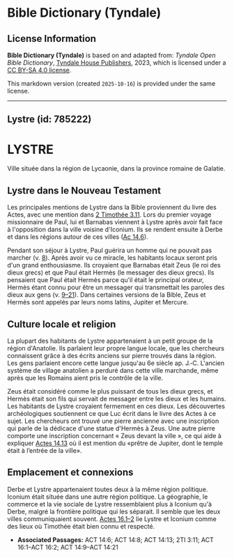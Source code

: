 # Bible Dictionary (Tyndale)

## License Information

**Bible Dictionary (Tyndale)** is based on and adapted from: _Tyndale Open Bible Dictionary_, [Tyndale House Publishers](https://tyndaleopenresources.com/), 2023, which is licensed under a [CC BY-SA 4.0 license](https://creativecommons.org/licenses/by-sa/4.0/legalcode.en).

This markdown version (created `2025-10-16`) is provided under the same license.



--------------------------------

## Lystre (id: 785222)

LYSTRE
======

Ville située dans la région de Lycaonie, dans la province romaine de Galatie.

Lystre dans le Nouveau Testament
--------------------------------

Les principales mentions de Lystre dans la Bible proviennent du livre des Actes, avec une mention dans [2 Timothée 3\.11](https://ref.ly/2Tim3:11). Lors du premier voyage missionnaire de Paul, lui et Barnabas viennent à Lystre après avoir fait face à l'opposition dans la ville voisine d'Iconium. Ils se rendent ensuite à Derbe et dans les régions autour de ces villes ([Ac 14\.6](https://ref.ly/Acts14:6)).

Pendant son séjour à Lystre, Paul guérira un homme qui ne pouvait pas marcher (v. [8](https://ref.ly/Acts14:8)). Après avoir vu ce miracle, les habitants locaux seront pris d'un grand enthousiasme. Ils croyaient que Barnabas était Zeus (le roi des dieux grecs) et que Paul était Hermès (le messager des dieux grecs). Ils pensaient que Paul était Hermès parce qu'il était le principal orateur, Hermès étant connu pour être un messager qui transmettait les paroles des dieux aux gens (v. [9–21](https://ref.ly/Acts14:9-Acts14:21)). Dans certaines versions de la Bible, Zeus et Hermès sont appelés par leurs noms latins, Jupiter et Mercure.

Culture locale et religion
--------------------------

La plupart des habitants de Lystre appartenaient à un petit groupe de la région d'Anatolie. Ils parlaient leur propre langue locale, que les chercheurs connaissent grâce à des écrits anciens sur pierre trouvés dans la région. Les gens parlaient encore cette langue jusqu'au 6e siècle ap. J.‑C. L'ancien système de village anatolien a perduré dans cette ville marchande, même après que les Romains aient pris le contrôle de la ville.

Zeus était considéré comme le plus puissant de tous les dieux grecs, et Hermès était son fils qui servait de messager entre les dieux et les humains. Les habitants de Lystre croyaient fermement en ces dieux. Les découvertes archéologiques soutiennent ce que Luc écrit dans le livre des Actes à ce sujet. Les chercheurs ont trouvé une pierre ancienne avec une inscription qui parle de la dédicace d'une statue d'Hermès à Zeus. Une autre pierre comporte une inscription concernant « Zeus devant la ville », ce qui aide à expliquer [Actes 14\.13](https://ref.ly/Acts14:13) où il est mention du «prêtre de Jupiter, dont le temple était à l’entrée de la ville».

Emplacement et connexions
-------------------------

Derbe et Lystre appartenaient toutes deux à la même région politique. Iconium était située dans une autre région politique. La géographie, le commerce et la vie sociale de Lystre ressemblaient plus à Iconium qu'à Derbe, malgré la frontière politique qui les séparait. Il semble que les deux villes communiquaient souvent. [Actes 16\.1–2](https://ref.ly/Acts16:1-Acts16:2) lie Lystre et Iconium comme des lieux où Timothée était bien connu et respecté.

* **Associated Passages:** ACT 14:6; ACT 14:8; ACT 14:13; 2TI 3:11; ACT 16:1–ACT 16:2; ACT 14:9–ACT 14:21

